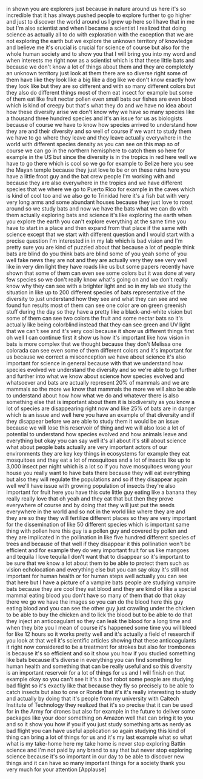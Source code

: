 
in shown you are explorers just because
in nature around us here it&#39;s so
incredible that it has always pushed
people to explore further to go higher
and just to discover the world around us
I grew up here so I have that in me but
I&#39;m also scientist and when I became a
scientist I realized that doing science
as actually all to do with exploration
with the exception that we are not
exploring the earth but we explore the
unknown territory of knowledge and
believe me it&#39;s crucial is crucial for
science of course but also for the whole
human society and to show you that I
will bring you into my word and when
interests me right now as a scientist
which is that these little bats and
because we don&#39;t know a lot of things
about them and they are completely an
unknown territory just look at them
there are so diverse right some of them
have like they look like a big like a
dog like we don&#39;t know exactly how they
look like but they are so different and
with so many different colors but they
also do different things
most of them eat insect for example but
some of them eat like fruit nectar
pollen even small bats our fishes are
even blood which is kind of creepy but
that&#39;s what they do and we have no idea
about how these diversity arise we don&#39;t
know why we have so many species like a
thousand three hundred species and it&#39;s
an issue for us as biologists because of
course we have to know how species
arrived to understand how they are and
their diversity and so well of course if
we want to study them we have to go
where they leave and they leave actually
everywhere in the world with different
species density as you can see on this
map so of course we can go in the
northern hemisphere to catch them so
here for example in the US but since the
diversity is in the tropics in red here
well we have to go there which is cool
so we go for example to Belize here you
see the Mayan temple because they just
love to be or on these ruins here you
have a little
froot guy and the bat crew people I&#39;m
working with and because they are also
everywhere in the tropics and we have
different species that we where we go to
Puerto Rico
for example in the caves which is kind
of cool too and we also go to Trinidad
here it&#39;s a fish bat with very very long
arms and some abundant houses because
they just love to roost around so we
study bats and now we have the bats what
we can do with them actually exploring
bats and science
it&#39;s like exploring the earth when you
explore the earth you can&#39;t explore
everything at the same time you have to
start in a place and then expand from
that place if the same with science
except that we start with different
question and I would start with a
precise question I&#39;m interested in in my
lab which is bad vision and I&#39;m pretty
sure you are kind of puzzled about that
because a lot of people think bats are
blind do you think bats are blind some
of you
yeah some of you well fake news they are
not and they are actually very they see
very well like in very dim light they
have roads like us but some papers
recently have shown that some of them
can even see some colors but it was done
at very few species so we don&#39;t really
know what&#39;s going on and we don&#39;t really
know why they can see with a brighter
light and so in my lab we study the
situation in like up to 200 different
species of bats representative of the
diversity to just understand how they
see and what they can see and we found
fun results
most of them can see one color are on
green greenish stuff during the day so
they have a pretty like a
black-and-white vision but some of them
can see two colors the fruit and some
nectar bats so it&#39;s actually like being
colorblind instead that they can see
green and UV light that we can&#39;t see and
it&#39;s very cool because it show us
different things first oh well I can
continue first it show us how it&#39;s
important like how vision in bats is
more complex that we thought because
they don&#39;t Melissa
one colorada can see even some of them
different colors and it&#39;s important for
us because we correct a misconception we
have about science it&#39;s also important
for science in general because with that
we understand how species evolved we
understand the diversity and so we&#39;re
able to go further and further into what
we know about science how species
evolved and whatsoever and bats are
actually represent 20% of mammals and we
are mammals so the more we know that
mammals the more we will also be able to
understand about how how what we do and
whatever there is also something else
that is important about them
it is biodiversity as you know a lot of
species are disappearing right now and
like 25% of bats are in danger which is
an issue and well here you have an
example of that diversity and if they
disappear before we are able to study
them it would be an issue because we
will lose this reservoir of thing and we
will also lose a lot of potential to
understand how species evolved and how
animals leave and everything but okay
you can say well it&#39;s all about it&#39;s
still about science what about people
bats actually are very important actors
of our environments they are key key
things in ecosystems for example they
eat mosquitoes and they eat a lot of
mosquitoes and a lot of insects like up
to 3,000 insect per night which is a lot
so if you have mosquitoes wrong your
house you really want to have bats there
because they will eat everything but
also they will regulate the populations
and so if they disappear again well
we&#39;ll have issue with growing population
of insects they&#39;re also important for
fruit here you have this cute little guy
eating like a banana they really really
love that oh yeah and they eat that but
then they prove everywhere of course and
by doing that they will just put the
seeds everywhere in the world and so not
in the world like where they are and
they are so they they will fertilize
different places so they are very
important for
the dissemination of like 50 different
species which is important
same thing with pollen here this guy is
a pollen guy and covered by pollen and
they are implicated in the pollination
in like five hundred different species
of trees and because of that well if
they disappear it this pollination won&#39;t
be efficient and for example they do
very important fruit for us like mangoes
and tequila I love tequila
I don&#39;t want that to disappear so it&#39;s
important to be sure that we know a lot
about them to be able to protect them
such as vision echolocation and
everything else but you can say okay
it&#39;s still not important for human
health or for human steps well actually
you can see that here but I have a
picture of a vampire bats people are
studying vampire bats because they are
cool they eat blood and they are kind of
like a special mammal eating blood you
don&#39;t have so many of them that do that
okay there we go we have the images so
you can do the blood here this guy
eating blood and you can see the other
guy just crawling under the chicken to
be able to buy the chicken and to lick
the blood but to be able to do that they
inject an anticoagulant
so they can leak the blood for a long
time and when they bite you I mean of
course it&#39;s happened some time you will
bleed for like 12 hours so it works
pretty well and it&#39;s actually a field of
research if you look at that
well it&#39;s scientific articles showing
that these anticoagulants it right now
considered to be a treatment for strokes
but also for trombones is because it&#39;s
so efficient and so it show you how if
you studied something like bats because
it&#39;s diverse in everything you can find
something for human health and something
that can be really useful and so this
diversity is an important reservoir for
a lot of things for us and I will finish
on that example okay so you can&#39;t see it
it&#39;s a bad robot some people are
studying bad flight so it&#39;s exactly like
that
because they fly so precisely to be able
to catch insects but also to one or
Ronde that it&#39;s it&#39;s really interesting
to study and actually by doing that it&#39;s
people from my university with Caltech
Institute of Technology they realized
that it&#39;s so precise that it can be used
for in the Army for drones but also for
example in the future to deliver some
packages like your door something on
Amazon well that can bring it to you and
so it show you how if you if you just
study something arts as nerdy as bad
flight you can have useful application
so again studying this kind of thing can
bring a lot of things for us and it&#39;s my
last example what so what what is my
take-home here my take home is never
stop exploring Battin science and I&#39;m
not paid by any brand to say that but
never stop exploring science because
it&#39;s so important in our day to be able
to discover new things and it can have
so many important things for a society
thank you very much for your attention
[Applause]
